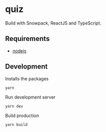# quiz

Build with Snowpack, ReactJS and TypeScript.

## Requirements

- [nodejs](https://nodejs.dev)

## Development

Installs the packages

```
yarn
```

Run development server

```
yarn dev
```

Build production

```
yarn build
```
